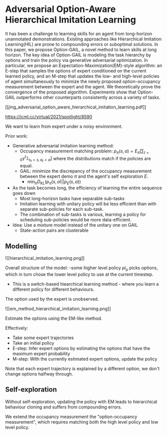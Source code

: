# Adversarial Option-Aware Hierarchical Imitation Learning


It has been a challenge to learning skills for an agent from long-horizon unannotated demonstrations. Existing approaches like Hierarchical Imitation Learning(HIL) are prone to compounding errors or suboptimal solutions. In this paper, we propose Option-GAIL, a novel method to learn skills at long horizon. The key idea of Option-GAIL is modeling the task hierarchy by options and train the policy via generative adversarial optimization. In particular, we propose an Expectation-Maximization(EM)-style algorithm: an E-step that samples the options of expert conditioned on the current learned policy, and an M-step that updates the low- and high-level policies of agent simultaneously to minimize the newly proposed option-occupancy measurement between the expert and the agent. We theoretically prove the convergence of the proposed algorithm. Experiments show that Option-GAIL outperforms other counterparts consistently across a variety of tasks.

[[jing_adversarial_option_aware_hierarchical_imitation_learning.pdf]]

https://icml.cc/virtual/2021/spotlight/8590

We want to learn from expert under a noisy environment.

Prior work:
 - Generative adversarial imitation learning method:
	 - Occupancy measurement matching problem: $p_{\pi}(s, a) = E_{\pi} [\sum_{t = 0} \gamma^t \mathbb{1}_{s_t = s, a_t = a}]$ where the distributions match if the policies are equal.
	 - GAIL: minimize the discrepancy of the occupancy measurement between the expert demo $\pi$ and the agent's self exploration $E$.
		 - $\min_{\pi} D_{KL} (p_{\pi}(s, a)||p_{E}(s, a))$
 - As the task becomes long, the efficiency of learning the entire sequence goes down
	 - Most long-horizon tasks have separable sub-tasks
	 - Imitation learning with unitary policy will be less efficient than with separate sub-policies for each sub-task.
	 - The combination of sub-tasks is various, learning a policy for scheduling sub-policies would be more data-efficient.
 - Idea: Use a mixture model instead of the unitary one on GAIL
	 - State-action pairs are clusterable



## Modelling
![[hierarchical_imitation_learning.png]]

Overall structure of the model:
 -some higher level policy $pi_{\mu}$ picks options, which in turn chose the lower level policy to use at the current timestep.
  - This is a switch-based hiearchical learning method - where you learn a different policy for different behaviours.


The option used by the expert is unobserved.

![[em_method_hierarchical_imitation_learning.png]]

Estimate the options using the EM-like method.

Effectively:
 - Take some expert trajectories
 - Take an initial policy
 - E-step: Infer expert options by estimating the options that have the maximum expert probability
 - M-step: With the currently estimated expert options, update the policy


Note that each expert trajectory is explained by a different option, we don't change options halfway through.

## Self-exploration

Without self-exploration, updating the policy with EM leads to hierarchical behaviour cloning and suffers from compounding errors.

We extend the occupancy measurement the "option-occupancy measurement", which requires matching both the high level policy and low level policy.